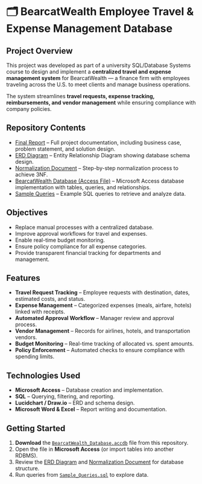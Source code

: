 # 🗂 BearcatWealth Employee Travel & Expense Management Database

## Project Overview
This project was developed as part of a university SQL/Database Systems course to design and implement a **centralized travel and expense management system** for BearcatWealth — a finance firm with employees traveling across the U.S. to meet clients and manage business operations.  

The system streamlines **travel requests, expense tracking, reimbursements, and vendor management** while ensuring compliance with company policies.  


##  Repository Contents
- [Final Report](BearcatWealth_%20Final%20Report.pdf) – Full project documentation, including business case, problem statement, and solution design.  
- [ERD Diagram](ERD_Diagram.pdf) – Entity Relationship Diagram showing database schema design.  
- [ Normalization Document](Normalization_Document.pdf) – Step-by-step normalization process to achieve 3NF.  
- [BearcatWealth Database (Access File)](BearcatWealth_Database.accdb) – Microsoft Access database implementation with tables, queries, and relationships.  
- [Sample Queries](Sample_Queries.sql) – Example SQL queries to retrieve and analyze data.  

## Objectives
- Replace manual processes with a centralized database.
- Improve approval workflows for travel and expenses.
- Enable real-time budget monitoring.
- Ensure policy compliance for all expense categories.
- Provide transparent financial tracking for departments and management.


##  Features
- **Travel Request Tracking** – Employee requests with destination, dates, estimated costs, and status.
- **Expense Management** – Categorized expenses (meals, airfare, hotels) linked with receipts.
- **Automated Approval Workflow** – Manager review and approval process.
- **Vendor Management** – Records for airlines, hotels, and transportation vendors.
- **Budget Monitoring** – Real-time tracking of allocated vs. spent amounts.
- **Policy Enforcement** – Automated checks to ensure compliance with spending limits.


##  Technologies Used
- **Microsoft Access** – Database creation and implementation.
- **SQL** – Querying, filtering, and reporting.
- **Lucidchart / Draw.io** – ERD and schema design.
- **Microsoft Word & Excel** – Report writing and documentation.


## Getting Started
1. **Download** the [`BearcatWealth_Database.accdb`](BearcatWealth_Database.accdb) file from this repository.
2. Open the file in **Microsoft Access** (or import tables into another RDBMS).
3. Review the [ERD Diagram](ERD_Diagram.pdf) and [Normalization Document](Normalization_Document.pdf) for database structure.
4. Run queries from [`Sample_Queries.sql`](Sample_Queries.sql) to explore data.



